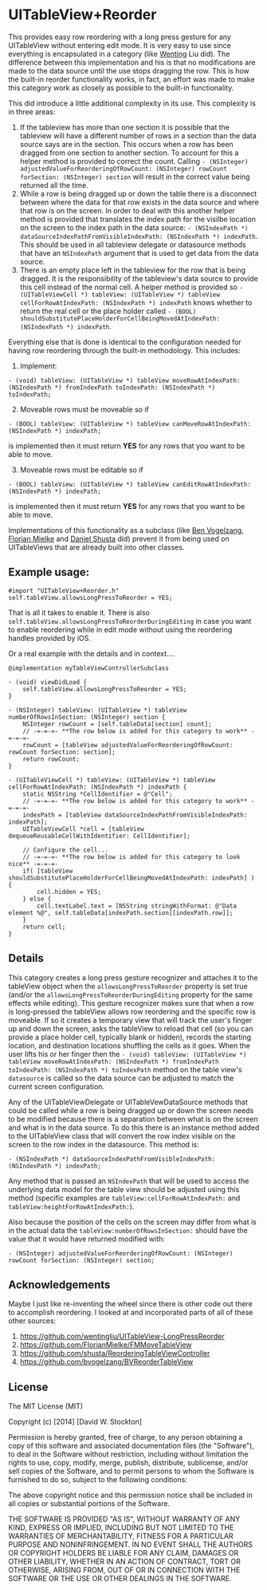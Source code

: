 # UITableView+Reorder

This provides easy row reordering with a long press gesture for any UITableView without entering edit mode. It is very easy to use since everything is encapsulated in a category (like [Wenting](https://github.com/wentingliu) Liu did). The difference between this implementation and his is that no modifications are made to the data source until the use stops dragging the row. This is how the built-in reorder functionality works, in fact, an effort was made to make this category work as closely as possible to the built-in functionality.

This did introduce a little additional complexity in its use. This complexity is in three areas:

1. If the tableview has more than one section it is possible that the tableview will have a different number of rows in a section than the data source says are in the section. This occurs when a row has been dragged from one section to another section. To account for this a helper method is provided to correct the count. Calling `- (NSInteger) adjustedValueForReorderingOfRowCount: (NSInteger) rowCount forSection: (NSInteger) section` will result in the correct value being returned all the time.
2. While a row is being dragged up or down the table there is a disconnect between where the data for that row exists in the data source and where that row is on the screen. In order to deal with this another helper method is provided that translates the index path for the visilbe location on the screen to the index path in the data source: `- (NSIndexPath *) dataSourceIndexPathFromVisibleIndexPath: (NSIndexPath *) indexPath`. This should be used in all tableview delegate or datasource methods that have an `NSIndexPath` argument that is used to get data from the data source.
3. There is an empty place left in the tableview for the row that is being dragged. It is the responsibility of the tableview's data source to provide this cell instead of the normal cell. A helper method is provided so `- (UITableViewCell *) tableView: (UITableView *) tableView cellForRowAtIndexPath: (NSIndexPath *) indexPath` knows whether to return the real cell or the place holder called `- (BOOL) shouldSubstitutePlaceHolderForCellBeingMovedAtIndexPath: (NSIndexPath *) indexPath`.

Everything else that is done is identical to the configuration needed for having row reordering through the built-in methodology. This includes:

1. Implement:

````
- (void) tableView: (UITableView *) tableView moveRowAtIndexPath: (NSIndexPath *) fromIndexPath toIndexPath: (NSIndexPath *) toIndexPath;
````

2. Moveable rows must be moveable so if

````
- (BOOL) tableView: (UITableView *) tableView canMoveRowAtIndexPath: (NSIndexPath *) indexPath;
````

is implemented then it must return **YES** for any rows that you want to be able to move.

3. Moveable rows must be editable so if

````
- (BOOL) tableView: (UITableView *) tableView canEditRowAtIndexPath: (NSIndexPath *) indexPath;
````

is implemented then it must return **YES** for any rows that you want to be able to move.



Implementations of this functionality as a subclass (like [Ben Vogelzang](https://github.com/bvogelzang), [Florian Mielke](https://github.com/FlorianMielke) and [Daniel Shusta](https://github.com/shusta) did) prevent it from being used on UITableViews that are already built into other classes.

## Example usage:

````
#import "UITableView+Reorder.h"
self.tableView.allowsLongPressToReorder = YES;
````

That is all it takes to enable it. There is also `self.tableView.allowsLongPressToReorderDuringEditing` in case you want to enable reordering while in edit mode without using the reordering handles provided by iOS.

Or a real example with the details and in context....

````
@implementation myTableViewControllerSubclass

- (void) viewDidLoad {
    self.tableView.allowsLongPressToReorder = YES;
}

- (NSInteger) tableView: (UITableView *) tableView numberOfRowsInSection: (NSInteger) section {
    NSInteger rowCount = [self.tableData[section] count];
    // -=-=-=- **The row below is added for this category to work** -=-=-=-
    rowCount = [tableView adjustedValueForReorderingOfRowCount: rowCount forSection: section];
    return rowCount;
}

- (UITableViewCell *) tableView: (UITableView *) tableView cellForRowAtIndexPath: (NSIndexPath *) indexPath {
    static NSString *CellIdentifier = @"Cell";
    // -=-=-=- **The row below is added for this category to work** -=-=-=-
    indexPath = [tableView dataSourceIndexPathFromVisibleIndexPath: indexPath];
    UITableViewCell *cell = [tableView dequeueReusableCellWithIdentifier: CellIdentifier];
    
    // Configure the cell...
    // -=-=-=- **The row below is added for this category to look nice** -=-=-=-
    if( [tableView shouldSubstitutePlaceHolderForCellBeingMovedAtIndexPath: indexPath] ) {
        cell.hidden = YES;
    } else {
        cell.textLabel.text = [NSString stringWithFormat: @"Data element %@", self.tableData[indexPath.section][indexPath.row]];
    }
    return cell;
}
````

## Details

This category creates a long press gesture recognizer and attaches it to the tableView object when the `allowsLongPressToReorder` property is set true (and/or the `allowsLongPressToReorderDuringEditing` property for the same effects while editing).
This gesture recognizer makes sure that when a row is long-pressed the
tableView allows row reordering and the specific row is moveable. If so it
creates a temporary view that will track the user's finger up and down the
screen, asks the tableView to reload that cell (so you can provide a place
holder cell, typically blank or hidden), records the starting location, 
and destination locations shuffling the cells as it goes.
When the user lifts his or her finger then the `- (void) tableView: (UITableView *) tableView moveRowAtIndexPath: (NSIndexPath *) fromIndexPath toIndexPath: (NSIndexPath *) toIndexPath` method on the table view's `datasource` is called
so the data source can be adjusted to match the current screen configuration.

Any of the UITableViewDelegate or UITableVewDataSource methods that could be called while a row is being dragged up or down the screen needs to be modified because there is a separation between what is on the screen and what is in the data source. To do this there is an instance method added to the UITableView class that will convert the row index visible on the screen to the row index in the datasource. This method is:

````
- (NSIndexPath *) dataSourceIndexPathFromVisibleIndexPath: (NSIndexPath *) indexPath;
````

Any method that is passed an `NSIndexPath` that will be used to access the underlying data model for the table view should be adjusted using this method (specific examples are `tableView:cellForRowAtIndexPath:` and `tableView:heightForRowAtIndexPath:`).

Also because the position of the cells on the screen may differ from what is in the actual data the `tableView:numberOfRowsInSection:` should have the value that it would have returned modified with:

````
- (NSInteger) adjustedValueForReorderingOfRowCount: (NSInteger) rowCount forSection: (NSInteger) section;
````

## Acknowledgements

Maybe I just like re-inventing the wheel since there is other code out there to accomplish reordering. I looked at and incorporated parts of all of these other sources:

1. https://github.com/wentingliu/UITableView-LongPressReorder
2. https://github.com/FlorianMielke/FMMoveTableView
3. https://github.com/shusta/ReorderingTableViewController
4. https://github.com/bvogelzang/BVReorderTableView

## License

The MIT License (MIT)

Copyright (c) [2014] [David W. Stockton]

Permission is hereby granted, free of charge, to any person obtaining a copy
of this software and associated documentation files (the "Software"), to deal
in the Software without restriction, including without limitation the rights
to use, copy, modify, merge, publish, distribute, sublicense, and/or sell
copies of the Software, and to permit persons to whom the Software is
furnished to do so, subject to the following conditions:

The above copyright notice and this permission notice shall be included in all
copies or substantial portions of the Software.

THE SOFTWARE IS PROVIDED "AS IS", WITHOUT WARRANTY OF ANY KIND, EXPRESS OR
IMPLIED, INCLUDING BUT NOT LIMITED TO THE WARRANTIES OF MERCHANTABILITY,
FITNESS FOR A PARTICULAR PURPOSE AND NONINFRINGEMENT. IN NO EVENT SHALL THE
AUTHORS OR COPYRIGHT HOLDERS BE LIABLE FOR ANY CLAIM, DAMAGES OR OTHER
LIABILITY, WHETHER IN AN ACTION OF CONTRACT, TORT OR OTHERWISE, ARISING FROM,
OUT OF OR IN CONNECTION WITH THE SOFTWARE OR THE USE OR OTHER DEALINGS IN THE
SOFTWARE.
